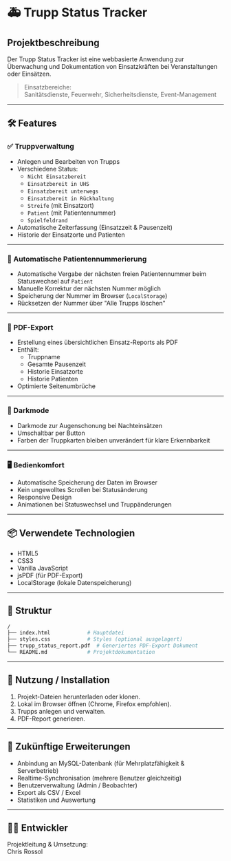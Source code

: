 
# 🚑 Trupp Status Tracker

## Projektbeschreibung
Der Trupp Status Tracker ist eine webbasierte Anwendung zur Überwachung und Dokumentation von Einsatzkräften bei Veranstaltungen oder Einsätzen.

> Einsatzbereiche:  
Sanitätsdienste, Feuerwehr, Sicherheitsdienste, Event-Management

---

## 🛠 Features

### ✅ Truppverwaltung
- Anlegen und Bearbeiten von Trupps
- Verschiedene Status:
  - `Nicht Einsatzbereit`  
  - `Einsatzbereit in UHS`  
  - `Einsatzbereit unterwegs`  
  - `Einsatzbereit in Rückhaltung`  
  - `Streife` (mit Einsatzort)  
  - `Patient` (mit Patientennummer)  
  - `Spielfeldrand`  
- Automatische Zeiterfassung (Einsatzzeit & Pausenzeit)
- Historie der Einsatzorte und Patienten

---

### 🔢 Automatische Patientennummerierung
- Automatische Vergabe der nächsten freien Patientennummer beim Statuswechsel auf `Patient`
- Manuelle Korrektur der nächsten Nummer möglich
- Speicherung der Nummer im Browser (`LocalStorage`)
- Rücksetzen der Nummer über "Alle Trupps löschen"

---

### 📄 PDF-Export
- Erstellung eines übersichtlichen Einsatz-Reports als PDF
- Enthält:
  - Truppname
  - Gesamte Pausenzeit
  - Historie Einsatzorte
  - Historie Patienten
- Optimierte Seitenumbrüche

---

### 🌙 Darkmode
- Darkmode zur Augenschonung bei Nachteinsätzen
- Umschaltbar per Button
- Farben der Truppkarten bleiben unverändert für klare Erkennbarkeit

---

### 🖥 Bedienkomfort
- Automatische Speicherung der Daten im Browser
- Kein ungewolltes Scrollen bei Statusänderung
- Responsive Design
- Animationen bei Statuswechsel und Truppänderungen

---

## 📦 Verwendete Technologien
- HTML5  
- CSS3  
- Vanilla JavaScript  
- jsPDF (für PDF-Export)  
- LocalStorage (lokale Datenspeicherung)

---

## 💾 Struktur

```bash
/
├── index.html            # Hauptdatei
├── styles.css            # Styles (optional ausgelagert)
├── trupp_status_report.pdf  # Generiertes PDF-Export Dokument
└── README.md             # Projektdokumentation
```

---

## 🚀 Nutzung / Installation

1. Projekt-Dateien herunterladen oder klonen.
2. Lokal im Browser öffnen (Chrome, Firefox empfohlen).
3. Trupps anlegen und verwalten.
4. PDF-Report generieren.

---

## 🔮 Zukünftige Erweiterungen

- Anbindung an MySQL-Datenbank (für Mehrplatzfähigkeit & Serverbetrieb)
- Realtime-Synchronisation (mehrere Benutzer gleichzeitig)
- Benutzerverwaltung (Admin / Beobachter)
- Export als CSV / Excel
- Statistiken und Auswertung

---

## 👨‍💻 Entwickler

Projektleitung & Umsetzung:  
Chris Rossol
